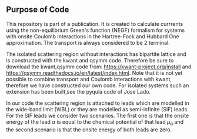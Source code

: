 ## Purpose of Code

This repository is part of a publication. It is created to calculate currrents using the non-equilibrium Green's function (NEGF) formalism for systems with onsite Coulomb Interactions in the Hartree-Fock and Hubbard One approximation. The transport is always considered to be 2 terminal.

The isolated scattering region without interactions has bipartite lattice and is constructed with the kwant and qsymm code. Therefore be sure to download the kwant,qsymm code from: https://kwant-project.org/install and https://qsymm.readthedocs.io/en/latest/index.html. Note that it is not yet possible to combine transport and Coulomb interactions with kwant, therefore we have constructed our own code. For isolated systems such an extension has been built,see the pyqula code of Jose Lado.

In our code the scattering region is attached to leads which are modelled in the wide-band limit (WBL) or they are modelled as semi-infinite (SIF) leads. For the SIF leads we consider two scenarios. The first one is that the onsite energy of the lead $\alpha$ is equal to the chemical potential of that lead $\mu_\alpha$ and the second scenario is that the onsite energy of both leads are zero. 
